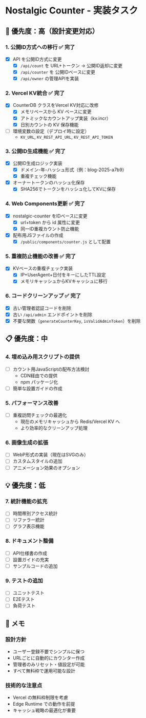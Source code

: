 # Nostalgic Counter - 実装タスク

## 🚨 優先度：高（設計変更対応）

### 1. 公開ID方式への移行 ✅ 完了
- [x] API を公開ID方式に変更
  - [x] `/api/count` を URL+トークン → 公開ID返却に変更
  - [x] `/api/counter` を 公開IDベースに変更
  - [x] `/api/owner` の管理APIを実装

### 2. Vercel KV統合 ✅ 完了
- [x] CounterDB クラスをVercel KV対応に改修
  - [x] メモリベースから KV ベースに変更
  - [x] アトミックなカウントアップ実装（kv.incr）
  - [x] 日別カウントの KV 保存機能
- [ ] 環境変数の設定（デプロイ時に設定）
  - `KV_URL`, `KV_REST_API_URL`, `KV_REST_API_TOKEN`

### 3. 公開ID生成機能 ✅ 完了
- [x] 公開ID生成ロジック実装
  - [x] ドメイン-年-ハッシュ形式（例：blog-2025-a7b9）
  - [x] 重複チェック機能
- [x] オーナートークンのハッシュ化保存
  - [x] SHA256でトークンをハッシュ化してKVに保存

### 4. Web Components更新 ✅ 完了
- [x] nostalgic-counter をIDベースに変更
  - [x] url+token から id 属性に変更
  - [x] 同一ID重複カウント防止機能
- [x] 配布用JSファイルの作成
  - [x] `/public/components/counter.js` として配置

### 5. 重複防止機能の改善 ✅ 完了
- [x] KVベースの重複チェック実装
  - [x] IP+UserAgent+日付をキーにしたTTL設定
  - [x] メモリキャッシュからKVキャッシュに移行

### 6. コードクリーンアップ ✅ 完了
- [x] 古い管理者認証コードを削除
- [x] 古い `/api/admin` エンドポイントを削除
- [x] 不要な関数（`generateCounterKey`, `isValidAdminToken`）を削除

## 📋 優先度：中

### 4. 埋め込み用スクリプトの提供
- [ ] カウント用JavaScriptの配布方法検討
  - CDN経由での提供
  - npm パッケージ化
- [ ] 簡単な設置ガイドの作成

### 5. パフォーマンス改善
- [ ] 重複訪問チェックの最適化
  - 現在のメモリキャッシュから Redis/Vercel KV へ
  - より効率的なクリーンアップ処理

### 6. 画像生成の拡張
- [ ] WebP形式の実装（現在はSVGのみ）
- [ ] カスタムスタイルの追加
- [ ] アニメーション効果のオプション

## 💡 優先度：低

### 7. 統計機能の拡充
- [ ] 時間帯別アクセス統計
- [ ] リファラー統計
- [ ] グラフ表示機能

### 8. ドキュメント整備
- [ ] API仕様書の作成
- [ ] 設置ガイドの充実
- [ ] サンプルコードの追加

### 9. テストの追加
- [ ] ユニットテスト
- [ ] E2Eテスト
- [ ] 負荷テスト

## 📝 メモ

### 設計方針
- ユーザー登録不要でシンプルに保つ
- URLごとに自動的にカウンター作成
- 管理者のみリセット・値設定が可能
- すべて無料枠で運用可能な設計

### 技術的な注意点
- Vercel の無料枠制限を考慮
- Edge Runtime での動作を前提
- キャッシュ戦略の最適化が重要